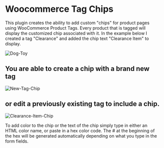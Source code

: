 # Woocommerce Tag Chips
This plugin creates the ability to add custom "chips" for product pages using WooCommerce Product Tags. Every product that is tagged will display the customized chip associated with it. In the example below I created a tag "Clearance" and added the chip text "Clearance Item" to display.

![Dog-Toy](https://user-images.githubusercontent.com/6086346/58737019-c3922e80-83b4-11e9-9077-1d079904a3a6.png)

## You are able to create a chip with a brand new tag

![New-Tag-Chip](https://user-images.githubusercontent.com/6086346/59132962-643f9b80-892b-11e9-8a5c-48df6febce5f.png)

## or edit a previously existing tag to include a chip.

![Clearance-Item-Chip](https://user-images.githubusercontent.com/6086346/59132164-3c4f3880-8929-11e9-90fa-f76aa39a15f6.png)

To add color to the chip or the text of the chip simply type in either an HTML color name, or paste in a hex color code. The # at the beginning of the hex will be generated automatically depending on what you type in the form fields.
